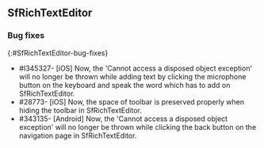 ## SfRichTextEditor 

### Bug fixes
{:#SfRichTextEditor-bug-fixes}

* \#I345327- [iOS] Now, the 'Cannot access a disposed object exception' will no longer be thrown while adding text by clicking the microphone button on the keyboard and speak the word which has to add on SfRichTextEditor.
* \#28773- [iOS] Now, the space of toolbar is preserved properly when hiding the toolbar in SfRichTextEditor.
* \#343135- [Android] Now, the 'Cannot access a disposed object exception' will no longer be thrown while clicking the back button on the navigation page in SfRichTextEditor.